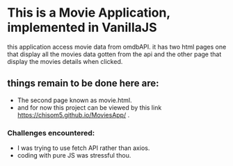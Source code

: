 # This is a Movie Application, implemented in VanillaJS
this application access movie data from omdbAPI.
it has two html pages one that display all the movies data gotten from the api
and the other page that display the movies details when clicked.

## things remain to be done here are:

* The second page known as movie.html.
* and for now this project can be viewed by this link https://chisom5.github.io/MoviesApp/ .

### Challenges encountered:

* I was trying to use fetch API rather than axios.
* coding with pure JS was stressful thou.
